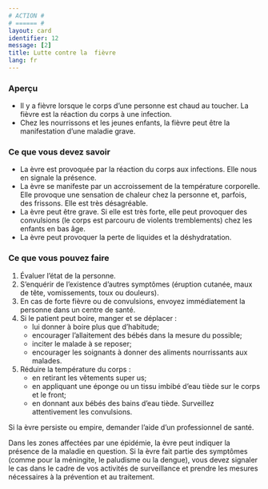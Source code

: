 ```yaml
---
# ACTION #
# ====== #
layout: card
identifier: 12
message: [2]
title: Lutte contre la  fièvre
lang: fr
---
```


### Aperçu

- Il y a fièvre lorsque le corps d’une personne est chaud au toucher. La fièvre est la réaction du corps à une infection.
- Chez les nourrissons et les jeunes enfants, la fièvre peut être la manifestation d’une maladie grave.

### Ce que vous devez savoir

- La  èvre est provoquée par la réaction du corps aux infections. Elle nous en signale la présence.
- La  èvre se manifeste par un accroissement de la température corporelle. Elle provoque une sensation de chaleur chez la personne et, parfois, des frissons. Elle est très désagréable.
- La  èvre peut être grave. Si elle est très forte, elle peut provoquer des convulsions (le corps est parcouru de violents tremblements) chez les enfants en bas âge.
- La  èvre peut provoquer la perte de liquides et la déshydratation.

### Ce que vous pouvez faire

1. Évaluer l’état de la personne.
2. S’enquérir de l’existence d’autres symptômes (éruption cutanée, maux de tête, vomissements, toux ou douleurs).
3. En cas de forte fièvre ou de convulsions, envoyez immédiatement la personne dans un centre de santé.
4. Si le patient peut boire, manger et se déplacer :
    - lui donner à boire plus que d’habitude;
    - encourager l’allaitement des bébés dans la mesure du possible;
    - inciter le malade à se reposer;
    - encourager les soignants à donner des aliments nourrissants aux malades.
5. Réduire la température du corps :
    - en retirant les vêtements super us;
    - en appliquant une éponge ou un tissu imbibé d’eau tiède sur le corps et le front;
    - en donnant aux bébés des bains d’eau tiède. Surveillez attentivement les convulsions.

Si la  èvre persiste ou empire, demander l’aide d’un professionnel de santé.

Dans les zones affectées par une épidémie, la  èvre peut indiquer la présence de la maladie en question. Si la  èvre fait partie des symptômes (comme pour la méningite, le paludisme ou la dengue), vous devez signaler le cas dans le cadre de vos activités de surveillance et prendre les mesures nécessaires à la prévention et au traitement.
